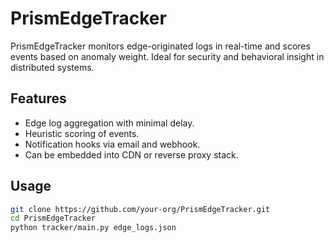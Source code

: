 # PrismEdgeTracker

PrismEdgeTracker monitors edge-originated logs in real-time and scores events based on anomaly weight. Ideal for security and behavioral insight in distributed systems.

## Features
- Edge log aggregation with minimal delay.
- Heuristic scoring of events.
- Notification hooks via email and webhook.
- Can be embedded into CDN or reverse proxy stack.

## Usage
```bash
git clone https://github.com/your-org/PrismEdgeTracker.git
cd PrismEdgeTracker
python tracker/main.py edge_logs.json

